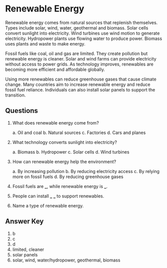 # Renewable Energy

Renewable energy comes from natural sources that replenish themselves. Types include solar, wind, water, geothermal and biomass. Solar cells convert sunlight into electricity. Wind turbines use wind motion to generate electricity. Hydropower plants use flowing water to produce power. Biomass uses plants and waste to make energy.

Fossil fuels like coal, oil and gas are limited. They create pollution but renewable energy is cleaner. Solar and wind farms can provide electricity without access to power grids. As technology improves, renewables are becoming more efficient and affordable globally.

Using more renewables can reduce greenhouse gases that cause climate change. Many countries aim to increase renewable energy and reduce fossil fuel reliance. Individuals can also install solar panels to support the transition.

## Questions

1. What does renewable energy come from?

   a. Oil and coal
   b. Natural sources
   c. Factories
   d. Cars and planes

2. What technology converts sunlight into electricity?

   a. Biomass
   b. Hydropower
   c. Solar cells
   d. Wind turbines

3. How can renewable energy help the environment?

   a. By increasing pollution
   b. By reducing electricity access
   c. By relying more on fossil fuels
   d. By reducing greenhouse gases

4. Fossil fuels are ****\_****, while renewable energy is ****\_****.

5. People can install ****\_**** ****\_**** to support renewables.

6. Name a type of renewable energy.

## Answer Key

1. b
2. c
3. d
4. limited, cleaner
5. solar panels
6. solar, wind, water/hydropower, geothermal, biomass
